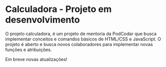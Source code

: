 # Calculadora - Projeto em desenvolvimento

O projeto calculadora, é um projeto de mentoria da PodCodar que busca implementar conceitos e comandos básicos de HTML/CSS e JavaScript. O projeto é aberto e busca novos colaboradores para implementar novas funções e atribuições.

Em breve novas atualizações!
